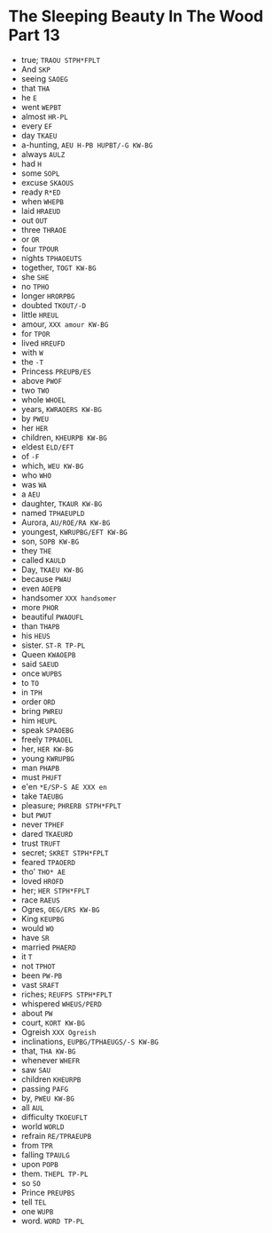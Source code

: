 # The Sleeping Beauty In The Wood Part 13

* true; `TRAOU STPH*FPLT`
* And `SKP`
* seeing `SAOEG`
* that `THA`
* he `E`
* went `WEPBT`
* almost `HR-PL`
* every `EF`
* day `TKAEU`
* a-hunting, `AEU H-PB HUPBT/-G KW-BG`
* always `AULZ`
* had `H`
* some `SOPL`
* excuse `SKAOUS`
* ready `R*ED`
* when `WHEPB`
* laid `HRAEUD`
* out `OUT`
* three `THRAOE`
* or `OR`
* four `TPOUR`
* nights `TPHAOEUTS`
* together, `TOGT KW-BG`
* she `SHE`
* no `TPHO`
* longer `HRORPBG`
* doubted `TKOUT/-D`
* little `HREUL`
* amour, `XXX amour KW-BG`
* for `TPOR`
* lived `HREUFD`
* with `W`
* the `-T`
* Princess `PREUPB/ES`
* above `PWOF`
* two `TWO`
* whole `WHOEL`
* years, `KWRAOERS KW-BG`
* by `PWEU`
* her `HER`
* children, `KHEURPB KW-BG`
* eldest `ELD/EFT`
* of `-F`
* which, `WEU KW-BG`
* who `WHO`
* was `WA`
* a `AEU`
* daughter, `TKAUR KW-BG`
* named `TPHAEUPLD`
* Aurora, `AU/ROE/RA KW-BG`
* youngest, `KWRUPBG/EFT KW-BG`
* son, `SOPB KW-BG`
* they `THE`
* called `KAULD`
* Day, `TKAEU KW-BG`
* because `PWAU`
* even `AOEPB`
* handsomer `XXX handsomer`
* more `PHOR`
* beautiful `PWAOUFL`
* than `THAPB`
* his `HEUS`
* sister. `ST-R TP-PL`
* Queen `KWAOEPB`
* said `SAEUD`
* once `WUPBS`
* to `TO`
* in `TPH`
* order `ORD`
* bring `PWREU`
* him `HEUPL`
* speak `SPAOEBG`
* freely `TPRAOEL`
* her, `HER KW-BG`
* young `KWRUPBG`
* man `PHAPB`
* must `PHUFT`
* e'en `*E/SP-S AE XXX en`
* take `TAEUBG`
* pleasure; `PHRERB STPH*FPLT`
* but `PWUT`
* never `TPHEF`
* dared `TKAEURD`
* trust `TRUFT`
* secret; `SKRET STPH*FPLT`
* feared `TPAOERD`
* tho' `THO* AE`
* loved `HROFD`
* her; `HER STPH*FPLT`
* race `RAEUS`
* Ogres, `OEG/ERS KW-BG`
* King `KEUPBG`
* would `WO`
* have `SR`
* married `PHAERD`
* it `T`
* not `TPHOT`
* been `PW-PB`
* vast `SRAFT`
* riches; `REUFPS STPH*FPLT`
* whispered `WHEUS/PERD`
* about `PW`
* court, `KORT KW-BG`
* Ogreish `XXX Ogreish`
* inclinations, `EUPBG/TPHAEUGS/-S KW-BG`
* that, `THA KW-BG`
* whenever `WHEFR`
* saw `SAU`
* children `KHEURPB`
* passing `PAFG`
* by, `PWEU KW-BG`
* all `AUL`
* difficulty `TKOEUFLT`
* world `WORLD`
* refrain `RE/TPRAEUPB`
* from `TPR`
* falling `TPAULG`
* upon `POPB`
* them. `THEPL TP-PL`
* so `SO`
* Prince `PREUPBS`
* tell `TEL`
* one `WUPB`
* word. `WORD TP-PL`
